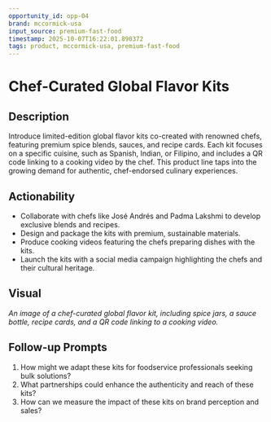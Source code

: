 ```yaml
---
opportunity_id: opp-04
brand: mccormick-usa
input_source: premium-fast-food
timestamp: 2025-10-07T16:22:01.890372
tags: product, mccormick-usa, premium-fast-food
---
```


# Chef-Curated Global Flavor Kits

## Description

Introduce limited-edition global flavor kits co-created with renowned chefs, featuring premium spice blends, sauces, and recipe cards. Each kit focuses on a specific cuisine, such as Spanish, Indian, or Filipino, and includes a QR code linking to a cooking video by the chef. This product line taps into the growing demand for authentic, chef-endorsed culinary experiences.

## Actionability

- Collaborate with chefs like José Andrés and Padma Lakshmi to develop exclusive blends and recipes.
- Design and package the kits with premium, sustainable materials.
- Produce cooking videos featuring the chefs preparing dishes with the kits.
- Launch the kits with a social media campaign highlighting the chefs and their cultural heritage.

## Visual

*An image of a chef-curated global flavor kit, including spice jars, a sauce bottle, recipe cards, and a QR code linking to a cooking video.*

## Follow-up Prompts

1. How might we adapt these kits for foodservice professionals seeking bulk solutions?
2. What partnerships could enhance the authenticity and reach of these kits?
3. How can we measure the impact of these kits on brand perception and sales?
